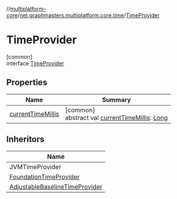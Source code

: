 //[multiplatform-core](../../../index.md)/[net.graphmasters.multiplatform.core.time](../index.md)/[TimeProvider](index.md)

# TimeProvider

[common]\
interface [TimeProvider](index.md)

## Properties

| Name | Summary |
|---|---|
| [currentTimeMillis](current-time-millis.md) | [common]<br>abstract val [currentTimeMillis](current-time-millis.md): [Long](https://kotlinlang.org/api/latest/jvm/stdlib/kotlin/-long/index.html) |

## Inheritors

| Name |
|---|
| JVMTimeProvider |
| [FoundationTimeProvider](../../net.graphmasters.multiplatform.core/-foundation-time-provider/index.md) |
| [AdjustableBaselineTimeProvider](../-adjustable-baseline-time-provider/index.md) |
